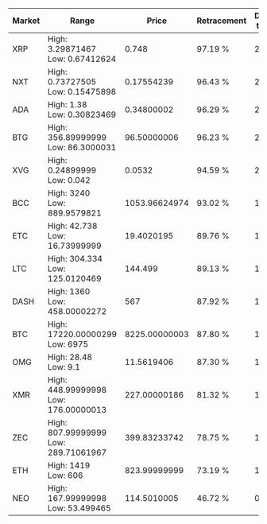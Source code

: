 | Market | Range | Price| Retracement | Doubles to 50% |
| --- | --- | --- | --- | --- |
| XRP | High: 3.29871467<br />Low: 0.67412624 | 0.748 | 97.19 % | 2.66 |
| NXT | High: 0.73727505<br />Low: 0.15475898 | 0.17554239 | 96.43 % | 2.54 |
| ADA | High: 1.38<br />Low: 0.30823469 | 0.34800002 | 96.29 % | 2.43 |
| BTG | High: 356.89999999<br />Low: 86.3000031 | 96.50000006 | 96.23 % | 2.30 |
| XVG | High: 0.24899999<br />Low: 0.042 | 0.0532 | 94.59 % | 2.73 |
| BCC | High: 3240<br />Low: 889.9579821 | 1053.96624974 | 93.02 % | 1.96 |
| ETC | High: 42.738<br />Low: 16.73999999 | 19.4020195 | 89.76 % | 1.53 |
| LTC | High: 304.334<br />Low: 125.0120469 | 144.499 | 89.13 % | 1.49 |
| DASH | High: 1360<br />Low: 458.00002272 | 567 | 87.92 % | 1.60 |
| BTC | High: 17220.00000299<br />Low: 6975 | 8225.00000003 | 87.80 % | 1.47 |
| OMG | High: 28.48<br />Low: 9.1 | 11.5619406 | 87.30 % | 1.63 |
| XMR | High: 448.99999998<br />Low: 176.00000013 | 227.00000186 | 81.32 % | 1.38 |
| ZEC | High: 807.99999999<br />Low: 289.71061967 | 399.83233742 | 78.75 % | 1.37 |
| ETH | High: 1419<br />Low: 606 | 823.99999999 | 73.19 % | 1.23 |
| NEO | High: 167.99999998<br />Low: 53.499465 | 114.5010005 | 46.72 % | 0.00 |
